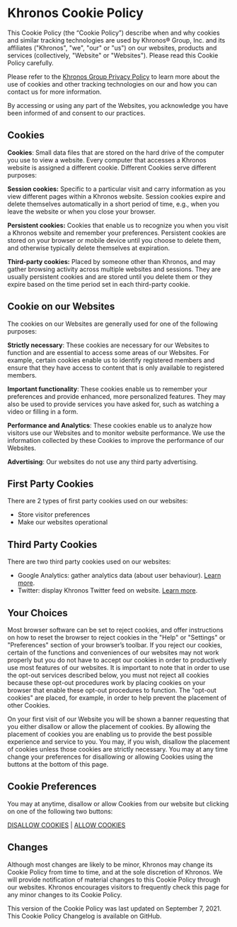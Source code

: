 Khronos Cookie Policy
=====================

This Cookie Policy (the “Cookie Policy”) describe when and why cookies and similar tracking technologies are used by Khronos® Group, Inc. and its affiliates ("Khronos", "we", "our" or "us") on our websites, products and services (collectively, "Website" or "Websites"). Please read this Cookie Policy carefully.

Please refer to the [Khronos Group Privacy Policy](https://www.khronos.org/legal/privacy/) to learn more about the use of cookies and other tracking technologies on our and how you can contact us for more information.

By accessing or using any part of the Websites, you acknowledge you have been informed of and consent to our practices.

Cookies
-------

**Cookies**: Small data files that are stored on the hard drive of the computer you use to view a website. Every computer that accesses a Khronos website is assigned a different cookie. Different Cookies serve different purposes:

**Session cookies:** Specific to a particular visit and carry information as you view different pages within a Khronos website. Session cookies expire and delete themselves automatically in a short period of time, e.g., when you leave the website or when you close your browser.

**Persistent cookies:** Cookies that enable us to recognize you when you visit a Khronos website and remember your preferences. Persistent cookies are stored on your browser or mobile device until you choose to delete them, and otherwise typically delete themselves at expiration.

**Third-party cookies:** Placed by someone other than Khronos, and may gather browsing activity across multiple websites and sessions. They are usually persistent cookies and are stored until you delete them or they expire based on the time period set in each third-party cookie.

Cookie on our Websites
----------------------

The cookies on our Websites are generally used for one of the following purposes:

**Strictly necessary**: These cookies are necessary for our Websites to function and are essential to access some areas of our Websites. For example, certain cookies enable us to identify registered members and ensure that they have access to content that is only available to registered members.

**Important functionality**: These cookies enable us to remember your preferences and provide enhanced, more personalized features. They may also be used to provide services you have asked for, such as watching a video or filling in a form.

**Performance and Analytics**: These cookies enable us to analyze how visitors use our Websites and to monitor website performance. We use the information collected by these Cookies to improve the performance of our Websites.

**Advertising**: Our websites do not use any third party advertising.

First Party Cookies
-------------------

There are 2 types of first party cookies used on our websites:

*   Store visitor preferences
*   Make our websites operational

Third Party Cookies
-------------------

There are two third party cookies used on our websites:

*   Google Analytics: gather analytics data (about user behaviour). [Learn more](https://developers.google.com/analytics/devguides/collection/analyticsjs/cookie-usage).
*   Twitter: display Khronos Twitter feed on website. [Learn more](https://help.twitter.com/en/rules-and-policies/twitter-cookies).

Your Choices
------------

Most browser software can be set to reject cookies, and offer instructions on how to reset the browser to reject cookies in the "Help" or "Settings" or "Preferences" section of your browser’s toolbar. If you reject our cookies, certain of the functions and conveniences of our websites may not work properly but you do not have to accept our cookies in order to productively use most features of our websites. It is important to note that in order to use the opt-out services described below, you must not reject all cookies because these opt-out procedures work by placing cookies on your browser that enable these opt-out procedures to function. The "opt-out cookies" are placed, for example, in order to help prevent the placement of other Cookies.

On your first visit of our Website you will be shown a banner requesting that you either disallow or allow the placement of cookies. By allowing the placement of cookies you are enabling us to provide the best possible experience and service to you. You may, if you wish, disallow the placement of cookies unless those cookies are strictly necessary. You may at any time change your preferences for disallowing or allowing Cookies using the buttons at the bottom of this page.

Cookie Preferences
------------------

You may at anytime, disallow or allow Cookies from our website but clicking on one of the following two buttons:

[DISALLOW COOKIES](https://www.khronos.org/?ACT=157&RET=) | [ALLOW COOKIES](https://www.khronos.org/?ACT=158&RET=)

Changes
-------

Although most changes are likely to be minor, Khronos may change its Cookie Policy from time to time, and at the sole discretion of Khronos. We will provide notification of material changes to this Cookie Policy through our websites. Khronos encourages visitors to frequently check this page for any minor changes to its Cookie Policy.

This version of the Cookie Policy was last updated on September 7, 2021. This Cookie Policy Changelog is available on GitHub.
